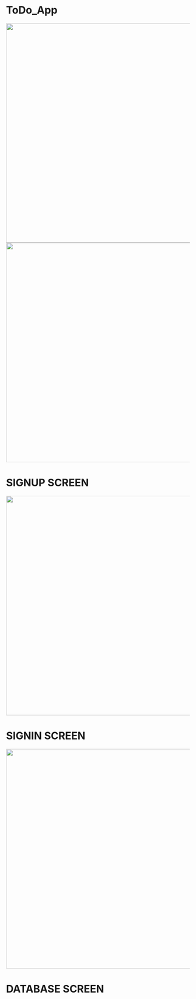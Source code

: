 # ToDo_App

<img src="https://user-images.githubusercontent.com/97716394/210150260-665add32-fa6d-4ebe-a508-b6d016d03d96.jpg" height=600>
<img src="https://user-images.githubusercontent.com/97716394/210150595-12f176d2-2ed8-431e-82c3-b1bb5b9db2c3.jpg" height=600>
 
# SIGNUP SCREEN 
<img src="https://user-images.githubusercontent.com/97716394/210150267-e2eccb70-58fe-4943-948f-1767a1794dd4.jpg " height=600>

# SIGNIN SCREEN
<img src="https://user-images.githubusercontent.com/97716394/210150272-652c9b8f-29d6-431e-8da9-2e9dc40e91ed.jpg " height=600>

# DATABASE SCREEN

